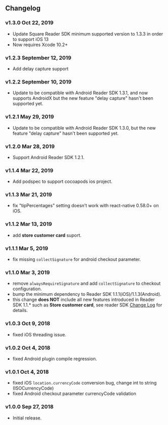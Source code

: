 ## Changelog

### v1.3.0 Oct 22, 2019

* Update Square Reader SDK minimum supported version to 1.3.3 in order to support iOS 13
* Now requires Xcode 10.2+

### v1.2.3 September 12, 2019

* Add delay capture support

### v1.2.2 September 10, 2019

* Update to be compatible with Android Reader SDK 1.3.1, and now supports AndroidX
  but the new feature "delay capture" hasn't been supported yet.

### v1.2.1 May 29, 2019

* Update to be compatible with Android Reader SDK 1.3.0,
  but the new feature "delay capture" hasn't been supported yet.

### v1.2.0 Mar 28, 2019

* Support Android Reader SDK 1.2.1.

### v1.1.4 Mar 22, 2019

* Add podspec to support cocoapods ios project.

### v1.1.3 Mar 21, 2019

* fix "tipPercentages" setting doesn't work with react-native 0.58.0+ on iOS.

### v1.1.2 Mar 13, 2019

* add **store customer card** suport.

### v1.1.1 Mar 5, 2019

* fix missing `collectSignature` for android checkout parameter.

### v1.1.0 Mar 3, 2019

* remove `alwaysRequireSignature` and add `collectSignature` to checkout configuration.
* bump the minimum dependency to Reader SDK 1.1.1(iOS)/1.1.3(Android).
* this change **does NOT** include all new features introduced in Reader SDK 1.1.* such as **Store customer card**, see reader SDK [Change Log](https://docs.connect.squareup.com/changelog/mobile-logs/2019-02-13) for details.

### v1.0.3 Oct 9, 2018

* fixed iOS threading issue.

### v1.0.2 Oct 4, 2018

* fixed Android plugin compile regression.

### v1.0.1 Oct 4, 2018

* fixed iOS `location.currencyCode` conversion bug, change int to string (ISOCurrencyCode)
* fixed Android checkout parameter currencyCode validation

### v1.0.0 Sep 27, 2018

* Initial release.
